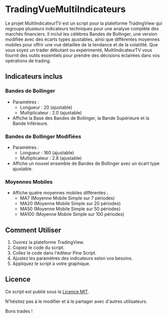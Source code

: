 # TradingVueMultiIndicateurs
Le projet MultiIndicateurTV est un script pour la plateforme TradingView qui regroupe plusieurs indicateurs techniques pour une analyse complète des marchés financiers. Il inclut les célèbres Bandes de Bollinger, une version modifiée avec des écarts types ajustables, ainsi que différentes moyennes mobiles pour offrir une vue détaillée de la tendance et de la volatilité. Que vous soyez un trader débutant ou expérimenté, MultiIndicateurTV vous fournit des outils essentiels pour prendre des décisions éclairées dans vos opérations de trading.


## Indicateurs inclus

### Bandes de Bollinger
- Paramètres :
  - Longueur : 20 (ajustable)
  - Multiplicateur : 2.0 (ajustable)
- Affiche la Base des Bandes de Bollinger, la Bande Supérieure et la Bande Inférieure.

### Bandes de Bollinger Modifiées
- Paramètres :
  - Longueur : 160 (ajustable)
  - Multiplicateur : 2.8 (ajustable)
- Affiche un nouvel ensemble de Bandes de Bollinger avec un écart type ajustable.

### Moyennes Mobiles
- Affiche quatre moyennes mobiles différentes :
  - MA7 (Moyenne Mobile Simple sur 7 périodes)
  - MA20 (Moyenne Mobile Simple sur 20 périodes)
  - MA50 (Moyenne Mobile Simple sur 50 périodes)
  - MA100 (Moyenne Mobile Simple sur 100 périodes)

## Comment Utiliser

1. Ouvrez la plateforme TradingView.
2. Copiez le code du script.
3. Collez le code dans l'éditeur Pine Script.
4. Ajustez les paramètres des indicateurs selon vos besoins.
5. Appliquez le script à votre graphique.

## Licence

Ce script est publié sous la [Licence MIT](LICENSE).

N'hésitez pas à le modifier et à le partager avec d'autres utilisateurs.

Bons trades !
